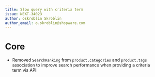 ```yaml
---
title: Slow query with criteria term
issue: NEXT-34023
author: oskroblin Skroblin
author_email: o.skroblin@shopware.com
---
```


# Core
* Removed `SearchRanking` from `product.categories` and `product.tags` association to improve search performance when providing a criteria term via API
